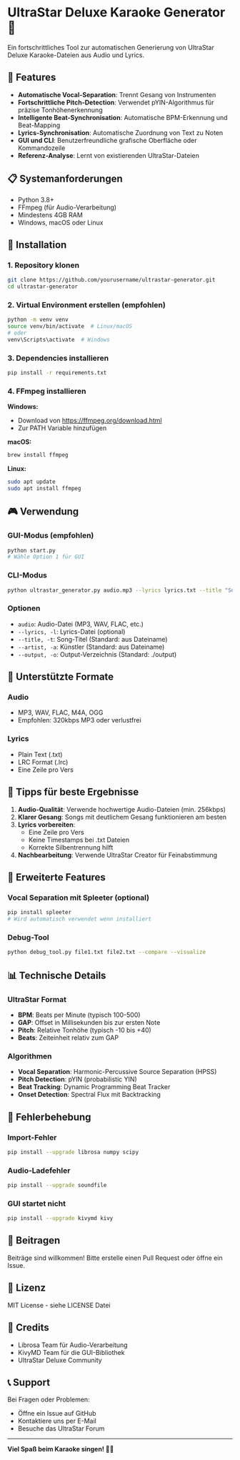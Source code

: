 # UltraStar Deluxe Karaoke Generator 🎤

Ein fortschrittliches Tool zur automatischen Generierung von UltraStar Deluxe Karaoke-Dateien aus Audio und Lyrics.

## 🌟 Features

- **Automatische Vocal-Separation**: Trennt Gesang von Instrumenten
- **Fortschrittliche Pitch-Detection**: Verwendet pYIN-Algorithmus für präzise Tonhöhenerkennung
- **Intelligente Beat-Synchronisation**: Automatische BPM-Erkennung und Beat-Mapping
- **Lyrics-Synchronisation**: Automatische Zuordnung von Text zu Noten
- **GUI und CLI**: Benutzerfreundliche grafische Oberfläche oder Kommandozeile
- **Referenz-Analyse**: Lernt von existierenden UltraStar-Dateien

## 📋 Systemanforderungen

- Python 3.8+
- FFmpeg (für Audio-Verarbeitung)
- Mindestens 4GB RAM
- Windows, macOS oder Linux

## 🚀 Installation

### 1. Repository klonen
```bash
git clone https://github.com/yourusername/ultrastar-generator.git
cd ultrastar-generator
```

### 2. Virtual Environment erstellen (empfohlen)
```bash
python -m venv venv
source venv/bin/activate  # Linux/macOS
# oder
venv\Scripts\activate  # Windows
```

### 3. Dependencies installieren
```bash
pip install -r requirements.txt
```

### 4. FFmpeg installieren

**Windows:**
- Download von https://ffmpeg.org/download.html
- Zur PATH Variable hinzufügen

**macOS:**
```bash
brew install ffmpeg
```

**Linux:**
```bash
sudo apt update
sudo apt install ffmpeg
```

## 🎮 Verwendung

### GUI-Modus (empfohlen)

```bash
python start.py
# Wähle Option 1 für GUI
```

### CLI-Modus

```bash
python ultrastar_generator.py audio.mp3 --lyrics lyrics.txt --title "Song Title" --artist "Artist Name"
```

### Optionen

- `audio`: Audio-Datei (MP3, WAV, FLAC, etc.)
- `--lyrics, -l`: Lyrics-Datei (optional)
- `--title, -t`: Song-Titel (Standard: aus Dateiname)
- `--artist, -a`: Künstler (Standard: aus Dateiname)
- `--output, -o`: Output-Verzeichnis (Standard: ./output)

## 📝 Unterstützte Formate

### Audio
- MP3, WAV, FLAC, M4A, OGG
- Empfohlen: 320kbps MP3 oder verlustfrei

### Lyrics
- Plain Text (.txt)
- LRC Format (.lrc)
- Eine Zeile pro Vers

## 🎯 Tipps für beste Ergebnisse

1. **Audio-Qualität**: Verwende hochwertige Audio-Dateien (min. 256kbps)
2. **Klarer Gesang**: Songs mit deutlichem Gesang funktionieren am besten
3. **Lyrics vorbereiten**: 
   - Eine Zeile pro Vers
   - Keine Timestamps bei .txt Dateien
   - Korrekte Silbentrennung hilft
4. **Nachbearbeitung**: Verwende UltraStar Creator für Feinabstimmung

## 🔧 Erweiterte Features

### Vocal Separation mit Spleeter (optional)
```bash
pip install spleeter
# Wird automatisch verwendet wenn installiert
```

### Debug-Tool
```bash
python debug_tool.py file1.txt file2.txt --compare --visualize
```

## 📊 Technische Details

### UltraStar Format
- **BPM**: Beats per Minute (typisch 100-500)
- **GAP**: Offset in Millisekunden bis zur ersten Note
- **Pitch**: Relative Tonhöhe (typisch -10 bis +40)
- **Beats**: Zeiteinheit relativ zum GAP

### Algorithmen
- **Vocal Separation**: Harmonic-Percussive Source Separation (HPSS)
- **Pitch Detection**: pYIN (probabilistic YIN)
- **Beat Tracking**: Dynamic Programming Beat Tracker
- **Onset Detection**: Spectral Flux mit Backtracking

## 🐛 Fehlerbehebung

### Import-Fehler
```bash
pip install --upgrade librosa numpy scipy
```

### Audio-Ladefehler
```bash
pip install --upgrade soundfile
```

### GUI startet nicht
```bash
pip install --upgrade kivymd kivy
```

## 🤝 Beitragen

Beiträge sind willkommen! Bitte erstelle einen Pull Request oder öffne ein Issue.

## 📄 Lizenz

MIT License - siehe LICENSE Datei

## 🙏 Credits

- Librosa Team für Audio-Verarbeitung
- KivyMD Team für die GUI-Bibliothek
- UltraStar Deluxe Community

## 📞 Support

Bei Fragen oder Problemen:
- Öffne ein Issue auf GitHub
- Kontaktiere uns per E-Mail
- Besuche das UltraStar Forum

---

**Viel Spaß beim Karaoke singen! 🎤✨**